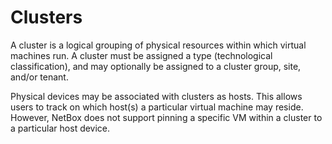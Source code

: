 # Clusters

A cluster is a logical grouping of physical resources within which virtual machines run. A cluster must be assigned a type (technological classification), and may optionally be assigned to a cluster group, site, and/or tenant.

Physical devices may be associated with clusters as hosts. This allows users to track on which host(s) a particular virtual machine may reside. However, NetBox does not support pinning a specific VM within a cluster to a particular host device.
